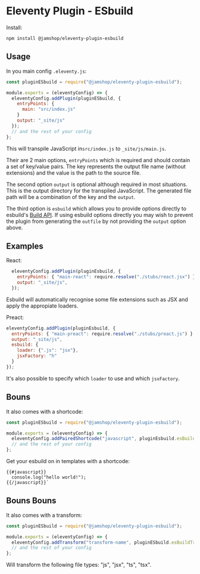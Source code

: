 # Eleventy Plugin - ESbuild

Install:

```
npm install @jamshop/eleventy-plugin-esbuild
```

## Usage

In you main config `.eleventy.js`: 
```js
const pluginESbuild = require("@jamshop/eleventy-plugin-esbuild");

module.exports = (eleventyConfig) => {
  eleventyConfig.addPlugin(pluginESbuild, {
    entryPoints: {
      main: "src/index.js"
    }
    output: "_site/js"
  });
  // and the rest of your config
};
```

This will transpile JavaScript in`src/index.js` to `_site/js/main.js`. 

Their are 2 main options, `entryPoints` which is required and should contain a set of key/value pairs. The key represents the output file name (without extensions) and the value is the path to the source file. 

The second option `output` is optional although required in most situations. This is the output directory for the transpiled JavaScript. The generated file path will be a combination of the key and the `output`.

The third option is `esbuild` which allows you to provide options directly to esbuild's [Build API](https://esbuild.github.io/api/#build-api). If using esbuild options directly you may wish to prevent the plugin from generating the `outfile` by not providing the `output` option above.

## Examples

React:

```js
  eleventyConfig.addPlugin(pluginEsbuild, {
    entryPoints: { "main-react": require.resolve("./stubs/react.jsx") }, 
    output: "_site/js",
  });
```

Esbuild will automatically recognise some file extensions such as JSX and apply the appropiate loaders.

Preact:

```js
eleventyConfig.addPlugin(pluginEsbuild, {
  entryPoints: { "main-preact": require.resolve("./stubs/preact.js") }, 
  output: "_site/js",
  esbuild: {
    loader: {".js": "jsx"},
    jsxFactory: "h"
  }
});
```
It's also possible to specify which `loader` to use and which `jsxFactory`.

## Bouns

It also comes with a shortcode:

```js
const pluginESbuild = require("@jamshop/eleventy-plugin-esbuild");

module.exports = (eleventyConfig) => {
  eleventyConfig.addPairedShortcode("javascript", pluginEsbuild.esBuildShortcode)
  // and the rest of your config
};
```

Get your esbuild on in templates with a shortcode:

```
{{#javascript}}  
  console.log("hello world!");
{{/javascript}}`
```

## Bouns Bouns

It also comes with a transform:

```js
const pluginESbuild = require("@jamshop/eleventy-plugin-esbuild");

module.exports = (eleventyConfig) => {
  eleventyConfig.addTransform("transform-name", pluginESbuild.esBuildTransform);
  // and the rest of your config
};
```
Will transform the following file types: "js", "jsx", "ts", "tsx".